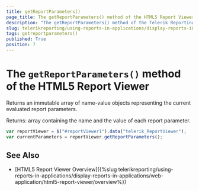 ```yaml
---
title: getReportParameters()
page_title: The getReportParameters() method of the HTML5 Report Viewer explained
description: "The getReportParameters() method of the Telerik Reporting HTML5 Report Viewer returns a collection of objects representing the evaluated report parameters."
slug: telerikreporting/using-reports-in-applications/display-reports-in-applications/web-application/html5-report-viewer/api-reference/reportviewer/methods/getreportparameters()
tags: getreportparameters()
published: True
position: 7
---
```


# The `getReportParameters()` method of the HTML5 Report Viewer

Returns an immutable array of name-value objects representing the current evaluated report parameters.

Returns: array containing the name and the value of each report parameter.

````JavaScript
var reportViewer = $("#reportViewer1").data("telerik_ReportViewer");
var currentParameters = reportViewer.getReportParameters();
````


## See Also

* [HTML5 Report Viewer Overview]({%slug telerikreporting/using-reports-in-applications/display-reports-in-applications/web-application/html5-report-viewer/overview%})
